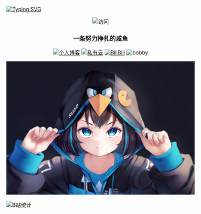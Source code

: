 
[![Typing SVG](https://readme-typing-svg.demolab.com?font=Zhi+Mang+Xing&pause=1000&color=563DF7&background=8744FF00&center=%E5%81%87&vCenter=%E5%81%87&repeat=%E7%9C%9F&random=%E5%81%87&width=435&lines=%E6%88%91%E6%98%AF%E6%B8%85%E5%B7%9D%E6%8B%93%E6%B5%B7%EF%BC%81;%E4%B8%80%E6%9D%A1%E5%8A%AA%E5%8A%9B%E6%8C%A3%E6%89%8E%E7%9A%84%E5%92%B8%E9%B1%BCQWQ)](https://git.io/typing-svg)

<div  align=center>

 ![访问](https://count.getloli.com/@:takumijie?theme=booru-jaypee)
    
</div>

<div id="title" align=center>

### 一条努力挣扎的咸鱼

[![个人博客](https://img.shields.io/badge/blog-清川拓海-yello)](http://lxj.ilibilib.top)
[![私有云](https://img.shields.io/badge/cloud-alist-yello)](http://cloud.ilibilib.top)
[![BiliBili](https://img.shields.io/badge/video-Bilibili-blue)](https://space.bilibili.com/91293918)
![bobby](https://img.shields.io/badge/hobby-ACG-purple)
</div>


![头图](image/arch.jpg#pic_center)


![B站统计](https://stats.justsong.cn/api/bilibili/?id=91293918&theme=dark)
